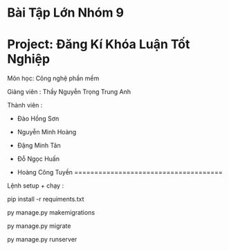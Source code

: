 Bài Tập Lớn Nhóm 9
=====================================

Project: Đăng Kí Khóa Luận Tốt Nghiệp
=====================================

Môn học: Công nghệ phần mềm

Giảng viên : Thầy Nguyễn Trọng Trung Anh

Thành viên :

- Đào Hồng Sơn

- Nguyễn Minh Hoàng

- Đặng Minh Tân

- Đỗ Ngọc Huấn

- Hoàng Công Tuyền
=====================================

Lệnh setup + chạy : 

pip install -r requiments.txt

py manage.py makemigrations

py manage.py migrate

py manage.py runserver
